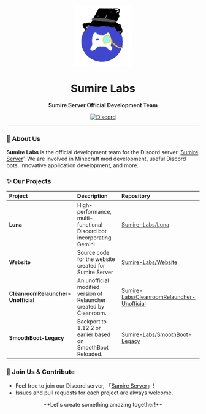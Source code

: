 <div align="center">

  <img src="https://raw.githubusercontent.com/Sumire-Labs/.github/main/sumire_server_icon.png" alt="Sumire Labs Logo" width="150">

  # Sumire Labs

  **Sumire Server Official Development Team**

  [![Discord](https://img.shields.io/discord/843534494224220190?color=5865F2&label=Discord&logo=discord&logoColor=white)](https://discord.gg/H8eh2hR79e)

</div>

---

### 👾 About Us

**Sumire Labs** is the official development team for the Discord server ‘[Sumire Server](https://discord.gg/H8eh2hR79e)’.
We are involved in
Minecraft mod development, useful Discord bots, innovative application development, and more.

### ✨ Our Projects

| Project | Description | Repository |
| :--- | :--- | :--- |
| **Luna** | High-performance, multi-functional Discord bot incorporating Gemini | [Sumire-Labs/Luna](https://github.com/Sumire-Labs/Luna) |
| **Website** | Source code for the website created for Sumire Server | [Sumire-Labs/Website](https://github.com/Sumire-Labs/Website) |
| **CleanroomRelauncher-Unofficial** | An unofficial modified version of Relauncher created by Cleanroom. | [Sumire-Labs/CleanroomRelauncher-Unofficial](https://github.com/Sumire-Labs/CleanroomRelauncher-Unofficial) |
| **SmoothBoot-Legacy** | Backport to 1.12.2 or earlier based on SmoothBoot Reloaded. | [Sumire-Labs/SmoothBoot-Legacy](https://github.com/Sumire-Labs/SmoothBoot-Legacy) |

### 🤝 Join Us & Contribute

* Feel free to join our Discord server, 「[Sumire Server](https://discord.gg/H8eh2hR79e)」!
* Issues and pull requests for each project are always welcome.

<div align="center">
  **Let's create something amazing together!**
</div>
